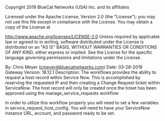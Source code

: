 Copyright 2019 BlueCat Networks (USA) Inc. and its affiliates

Licensed under the Apache License, Version 2.0 (the "License"); you may not use this file except in compliance with the License. You may obtain a copy of the License at

http://www.apache.org/licenses/LICENSE-2.0
Unless required by applicable law or agreed to in writing, software distributed under the License is distributed on an "AS IS" BASIS, WITHOUT WARRANTIES OR CONDITIONS OF ANY KIND, either express or implied. See the License for the specific language governing permissions and limitations under the License.

By: Chris Meyer (cmeyer@bluecatnetworks.com)
Date: 03-28-2019
Gateway Version: 18.12.1
Description: The workflows provides the ability to request a host record within Service Now. This is accomplished by reserving the requested IP and then creating a Change Request ticket within ServiceNow. The host record will only be created once the ticket has been approved using the manage_service_requests workflow

In order to utilize this workflow properly you will need to set a few variables in service_request_host_config. You will need to have your ServiceNow instance URL, account, and password ready to be set.